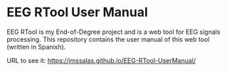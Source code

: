# EEG RTool User Manual
EEG RTool is my End-of-Degree project and is a web tool for EEG signals processing. This repository contains the user manual of this web tool (written in Spanish).

URL to see it: https://jmssalas.github.io/EEG-RTool-UserManual/